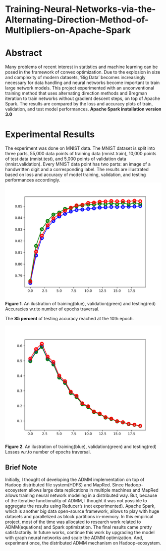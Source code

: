 # Training-Neural-Networks-via-the-Alternating-Direction-Method-of-Multipliers-on-Apache-Spark

# Abstract
Many problems of recent interest in statistics and machine learning can be posed in the framework of convex optimization. Due to the explosion in size and complexity of modern datasets, ‘Big Data’ becomes increasingly necessary for data handling and neural networks become important to train large network models. This project experimented with an unconventional training method that uses alternating direction methods and Bregman iteration to train networks without gradient descent steps, on top of Apache Spark. The results are compared by the loss and accuracy plots of train, validation, and test model performances.
**Apache Spark installation version 3.0**

# Experimental Results
The experiment was done on MNIST data. The MNIST dataset is split into three parts, 55,000 data points of training data (mnist.train), 10,000 points of test data (mnist.test), and 5,000 points of validation data (mnist.validation). Every MNIST data point has two parts: an image of a handwritten digit and a corresponding label.
The results are illustrated based on loss and accuracy of model training, validation, and testing performances accordingly.
![alt An ilustration of training(blue), validation(green) and testing(red) Accuracies w.r.to number of epochs traversal.](https://github.com/dastagiri7/Training-Neural-Networks-via-the-Alternating-Direction-Method-of-Multipliers-on-Apache-Spark/blob/main/ACC_after_20_epoch.png)
**Figure 1**. An ilustration of training(blue), validation(green) and testing(red) Accuracies w.r.to number of epochs traversal.

The **85 percent** of testing accuracy reached at the 10th epoch.

![alt An ilustration of training(blue), validation(green) and testing(red) Losses w.r.to number of epochs traversal.](https://github.com/dastagiri7/Training-Neural-Networks-via-the-Alternating-Direction-Method-of-Multipliers-on-Apache-Spark/blob/main/LOSS_after_20_epoch.png)
**Figure 2**. An ilustration of training(blue), validation(green) and testing(red) Losses w.r.to number of epochs traversal.

## Brief Note
Initially, I thought of developing the ADMM implementation on top of Hadoop distributed file system(HDFS) and MapRed. Since Hadoop-ecosystem allows large data replications in multiple machines and MapRed allows training neural network modeling in a distributed way. But, because of the iterative functionality of ADMM, I thought it was not possible to aggregate the results using Reducer’s (not experimented). 
Apache Spark, which is another big data open-source framework, allows to play with huge datasets and parallelized as block partitions in-memory. In this empirical project, most of the time was allocated to research work related to ADMM(equations) and Spark optimization. The final results came pretty satisfactorily.
In future works, continue this work by upgrading the model with graph neural networks and scale the ADMM optimization. And, experiment once, the distributed ADMM mechanism on Hadoop-ecosystem.
